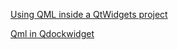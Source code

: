[Using QML inside a QtWidgets project](https://support.crosscontrol.com/kb/using-qml-inside-qtwidgets-project)

[Qml in Qdockwidget](https://forum.qt.io/topic/67192/qml-in-qdockwidget)
